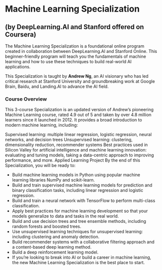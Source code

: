 # Machine Learning Specialization 
## (by DeepLearning.AI and Stanford offered on Coursera)
The Machine Learning Specialization is a foundational online program created in collaboration between DeepLearning.AI and Stanford Online. This beginner-friendly program will teach you the fundamentals of machine learning and how to use these techniques to build real-world AI applications.

This Specialization is taught by **Andrew Ng**, an AI visionary who has led critical research at Stanford University and groundbreaking work at Google Brain, Baidu, and Landing.AI to advance the AI field.

### Course Overview
This 3-course Specialization is an updated version of Andrew’s pioneering Machine Learning course, rated 4.9 out of 5 and taken by over 4.8 million learners since it launched in 2012. It provides a broad introduction to modern machine learning, including:

Supervised learning: multiple linear regression, logistic regression, neural networks, and decision trees
Unsupervised learning: clustering, dimensionality reduction, recommender systems
Best practices used in Silicon Valley for artificial intelligence and machine learning innovation: evaluating and tuning models, taking a data-centric approach to improving performance, and more.
Applied Learning Project
By the end of this Specialization, you will be ready to:

* Build machine learning models in Python using popular machine learning libraries NumPy and scikit-learn.
* Build and train supervised machine learning models for prediction and binary classification tasks, including linear regression and logistic regression.
* Build and train a neural network with TensorFlow to perform multi-class classification.
* Apply best practices for machine learning development so that your models generalize to data and tasks in the real world.
* Build and use decision trees and tree ensemble methods, including random forests and boosted trees.
* Use unsupervised learning techniques for unsupervised learning: including clustering and anomaly detection.
* Build recommender systems with a collaborative filtering approach and a content-based deep learning method.
* Build a deep reinforcement learning model.
* If you’re looking to break into AI or build a career in machine learning, the new Machine Learning Specialization is the best place to start.
